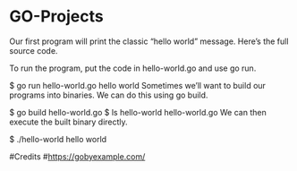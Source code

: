 # GO-Projects
Our first program will print the classic “hello world” message. Here’s the full source code.


To run the program, put the code in hello-world.go and use go run.

$ go run hello-world.go
hello world
Sometimes we’ll want to build our programs into binaries. We can do this using go build.

$ go build hello-world.go
$ ls
hello-world	hello-world.go
We can then execute the built binary directly.

$ ./hello-world
hello world

#Credits
#https://gobyexample.com/